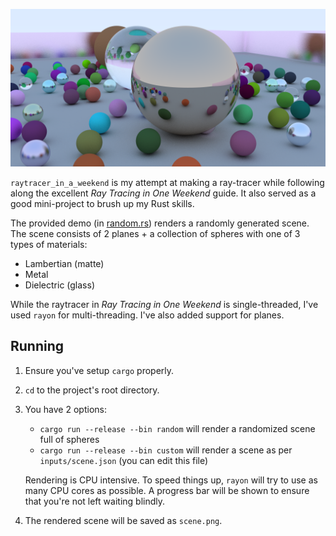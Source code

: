 ![Screenshot](screenshot.png "This is has been resized to 50% to reduce size. The original looks pretty sharp.")

`raytracer_in_a_weekend` is my attempt at making a ray-tracer while following along the excellent _Ray Tracing in One Weekend_ guide. It also served as a good mini-project to brush up my Rust skills.

The provided demo (in [random.rs](src/bin/random.rs)) renders a randomly generated scene. The scene consists of 2 planes + a collection of spheres with one of 3 types of materials:

- Lambertian (matte)
- Metal
- Dielectric (glass)

While the raytracer in _Ray Tracing in One Weekend_ is single-threaded, I've used `rayon` for multi-threading. I've also added support for planes.

## Running

1. Ensure you've setup `cargo` properly.
2. `cd` to the project's root directory.
3. You have 2 options:
    - `cargo run --release --bin random` will render a randomized scene full of spheres
    - `cargo run --release --bin custom` will render a scene as per `inputs/scene.json` (you can edit this file)
    
    Rendering is CPU intensive. To speed things up, `rayon` will try to use as many CPU cores as possible. A progress bar will be shown to ensure that you're not left waiting blindly.
4. The rendered scene will be saved as `scene.png`.
